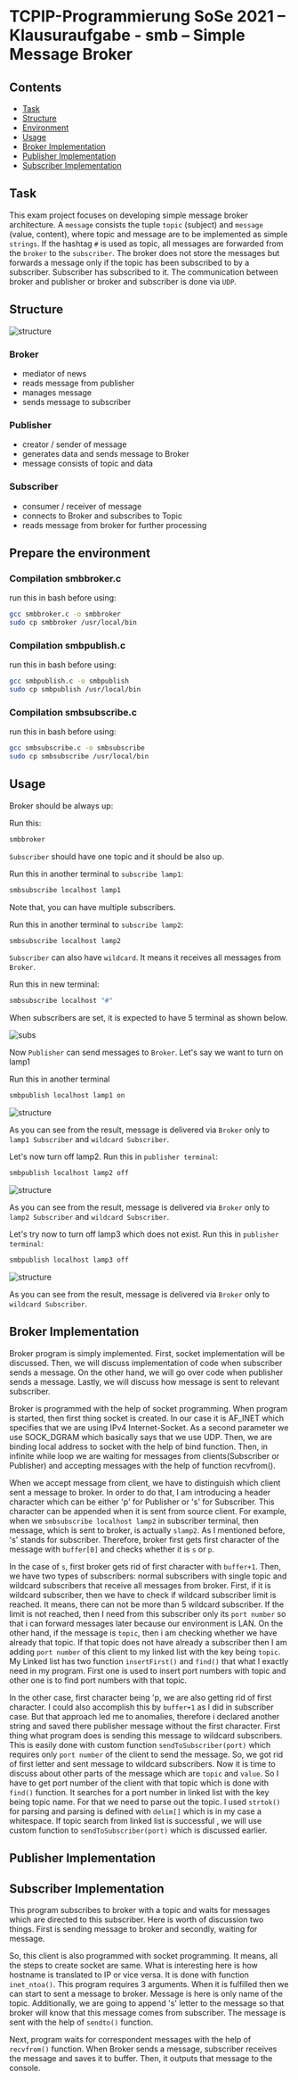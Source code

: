 # TCPIP-Programmierung SoSe 2021 – Klausuraufgabe - smb – Simple Message Broker

## Contents

* [Task](#task)
* [Structure](#structure)
* [Environment](#prepare-the-environment)
* [Usage](#usage)
* [Broker Implementation](#broker-implementation)
* [Publisher Implementation](#publisher-implementation)
* [Subscriber Implementation](#subscriber-implementation)

## Task

This exam project focuses on developing simple message broker architecture. A `message` consists
the tuple `topic` (subject) and `message` (value, content), where
topic and message are to be implemented as simple `strings`. If the
hashtag `#` is used as topic, all messages are forwarded from the `broker` to the
`subscriber`. The broker does not store the messages but forwards a message only if the topic has been subscribed to by a subscriber. Subscriber has subscribed to it. The communication between broker and publisher or broker and subscriber is done via  `UDP`.

## Structure

![structure](structure.png)

### Broker

* mediator of news
* reads message from publisher
* manages message
* sends message to subscriber

### Publisher

* creator / sender of message
* generates data and sends message to Broker
* message consists of topic and data

### Subscriber

* consumer / receiver of message
* connects to Broker and subscribes to Topic
* reads message from broker for further processing

## Prepare the environment

### Compilation smbbroker.c

run this in bash before using:

```bash
gcc smbbroker.c -o smbbroker
sudo cp smbbroker /usr/local/bin
 ```

### Compilation smbpublish.c

run this in bash before using:

```bash
gcc smbpublish.c -o smbpublish
sudo cp smbpublish /usr/local/bin
 ```

### Compilation smbsubscribe.c

run this in bash before using:

```bash
gcc smbsubscribe.c -o smbsubscribe
sudo cp smbsubscribe /usr/local/bin
 ```

## Usage 

Broker should be always up:

Run this:

```bash
smbbroker
 ```

`Subscriber` should have one topic and it should be also up.

Run this in another terminal to `subscribe lamp1`:

```bash
smbsubscribe localhost lamp1
 ```

Note that, you can have multiple subscribers.

Run this in another terminal to `subscribe lamp2`:

```bash
smbsubscribe localhost lamp2
 ```

`Subscriber` can also have `wildcard`. It means it receives all messages from `Broker`.

Run this in new terminal:

```bash
smbsubscribe localhost "#"
 ```

When subscribers are set, it is expected to have 5 terminal as shown below.

![subs](subscribersAreSet.png)

Now `Publisher` can send messages to `Broker`. Let's say we want to turn on lamp1

Run this in another terminal

```bash
smbpublish localhost lamp1 on
 ```

![structure](lamp1.png)

As you can see from the result, message is delivered via `Broker` only to `lamp1 Subscriber` and `wildcard Subscriber`.

Let's now turn off lamp2. Run this in `publisher terminal`:

```bash
smbpublish localhost lamp2 off
 ```

![structure](lamp2.png)

As you can see from the result, message is delivered via `Broker` only to `lamp2 Subscriber` and `wildcard Subscriber`.

Let's try now to turn off lamp3 which does not exist. Run this in `publisher terminal`:

```bash
smbpublish localhost lamp3 off
 ```

![structure](noSubs.png)

As you can see from the result, message is delivered via `Broker` only to `wildcard Subscriber`.

## Broker Implementation

Broker program is simply implemented. First, socket implementation will be discussed. Then, we will discuss implementation of code when subscriber sends a message. On the other hand, we will go over code when publisher sends a message. Lastly, we will discuss how message is sent to relevant subscriber.

Broker is programmed with the help of socket programming. When program is started, then first thing socket is created. In our case it is AF_INET which specifies that we are using IPv4 Internet-Socket. As a second parameter we use SOCK_DGRAM which basically says that we use UDP. Then, we are binding local address to socket with the help of bind function. Then, in infinite while loop we are waiting for messages from clients(Subscriber or Publisher) and accepting messages with the help of function recvfrom().

When we accept message from client, we have to distinguish which client sent a message to broker. In order to do that, I am introducing a header character which can be either 'p' for Publisher or 's' for Subscriber. This character can be appended when it is sent from source client. For example, when we `smbsubscribe localhost lamp2` in subscriber terminal, then message, which is sent to broker, is actually  `slamp2`. As I mentioned before, 's' stands for subscriber. Therefore, broker first gets first character of the message with `buffer[0]` and checks whether it is `s` or `p`.

In the case of `s`, first broker gets rid of first character with `buffer+1`. Then, we have two types of subscribers: normal subscribers with single topic and wildcard subscribers that receive all messages from broker. First, if it is wildcard subscriber, then we have to check if wildcard subscriber limit is reached. It means, there can not be more than 5 wildcard subscriber. If the limit is not reached, then I need from this subscriber only its `port number` so that i can forward messages later because our environment is LAN. On the other hand, if the message is `topic`, then i am checking whether we have already that topic. If that topic does not have already a subscriber then I am adding `port number` of this client to my linked list with the key being `topic`. My Linked list has two function `insertFirst()` and `find()` that what I exactly need in my program.  First one is used to insert port numbers with topic and other one is to find port numbers with that topic.

In the other case, first character being 'p, we are also getting rid of first character. I could also accomplish this by `buffer+1` as I did in subscriber case. But that approach led me to anomalies, therefore i declared another string and saved there publisher message without the first character. First thing what program does is sending this message to wildcard subscribers. This is easily done with custom function `sendToSubscriber(port)` which requires only `port number` of the client to send the message. So, we got rid of first letter and sent message to wildcard subscribers. Now it is time to discuss about other parts of the message which are `topic` and `value`. So I have to get port number of the client with that topic which is done with `find()` function. It searches for a port number in linked list with the key being topic name. For that we need to parse out the topic. I used `strtok()` for parsing and parsing is defined with `delim[]` which is in my case a whitespace. If topic search from linked list is successful , we will use  custom function to `sendToSubscriber(port)` which is discussed earlier.

## Publisher Implementation

## Subscriber Implementation

This program subscribes to broker with a topic and waits for messages which are directed to this subscriber. Here is worth of discussion two things. First is sending message to broker and secondly, waiting for message. 

So, this client is also programmed with socket programming. It means, all the steps to create socket are same. What is interesting here is how hostname is translated to IP or vice versa. It is done with function `inet_ntoa()`. This program requires 3 arguments. When it is fulfilled then we can start to sent a message to broker. Message is here is only name of the topic. Additionally, we are going to append 's' letter to the message so that broker will know that this message comes from subscriber. The message is sent with the help of `sendto()` function.

Next, program waits for correspondent messages with the help of `recvfrom()` function. When Broker sends a message, subscriber receives the message and saves it to buffer. Then, it outputs that message to the console.